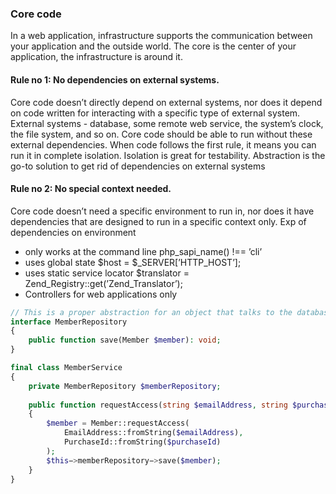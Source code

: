 ### Core code

In a web application, infrastructure supports the communication between your application and the outside world.
The core is the center of your application, the infrastructure is around it.

#### Rule no 1: No dependencies on external systems.

Core code doesn’t directly depend on external systems, nor does it
depend on code written for interacting with a specific type of external system.
External systems - database, some remote web service, the system’s clock, the file system, and
so on. Core code should be able to run without these external dependencies.
When code follows the first rule, it means you can run it in complete isolation. 
Isolation is great for testability.
Abstraction is the go-to solution to get rid of dependencies on external systems

#### Rule no 2: No special context needed.

Core code doesn’t need a specific environment to run in, nor does it
have dependencies that are designed to run in a specific context only.
Exp of dependencies on environment

- only works at the command line php_sapi_name() !== ’cli’
- uses global state $host = $_SERVER[’HTTP_HOST’];
- uses static service locator $translator = Zend_Registry::get(’Zend_Translator’);
- Controllers for web applications only

```php
// This is a proper abstraction for an object that talks to the database
interface MemberRepository
{
    public function save(Member $member): void;
}

final class MemberService
{
    private MemberRepository $memberRepository;
    
    public function requestAccess(string $emailAddress, string $purchaseId): void
    {
        $member = Member::requestAccess(
            EmailAddress::fromString($emailAddress),
            PurchaseId::fromString($purchaseId)
        );
        $this−>memberRepository−>save($member);
    }
}
```